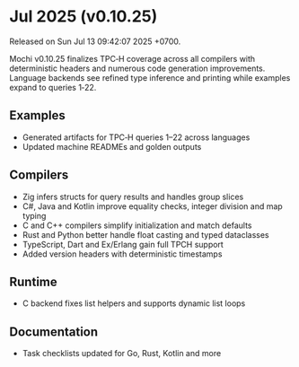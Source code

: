 # Jul 2025 (v0.10.25)

Released on Sun Jul 13 09:42:07 2025 +0700.

Mochi v0.10.25 finalizes TPC‑H coverage across all compilers with deterministic headers and numerous code generation improvements. Language backends see refined type inference and printing while examples expand to queries 1‑22.

## Examples

- Generated artifacts for TPC‑H queries 1–22 across languages
- Updated machine READMEs and golden outputs

## Compilers

- Zig infers structs for query results and handles group slices
- C#, Java and Kotlin improve equality checks, integer division and map typing
- C and C++ compilers simplify initialization and match defaults
- Rust and Python better handle float casting and typed dataclasses
- TypeScript, Dart and Ex/Erlang gain full TPCH support
- Added version headers with deterministic timestamps

## Runtime

- C backend fixes list helpers and supports dynamic list loops

## Documentation

- Task checklists updated for Go, Rust, Kotlin and more

